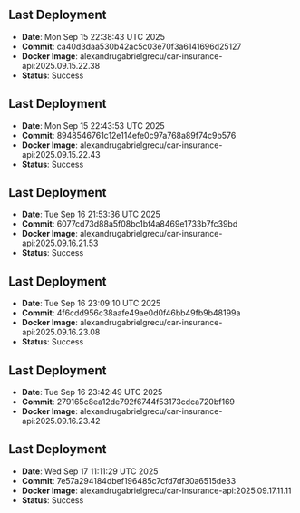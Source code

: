 

## Last Deployment
- **Date**: Mon Sep 15 22:38:43 UTC 2025
- **Commit**: ca40d3daa530b42ac5c03e70f3a6141696d25127
- **Docker Image**: alexandrugabrielgrecu/car-insurance-api:2025.09.15.22.38
- **Status**: Success


## Last Deployment
- **Date**: Mon Sep 15 22:43:53 UTC 2025
- **Commit**: 8948546761c12e114efe0c97a768a89f74c9b576
- **Docker Image**: alexandrugabrielgrecu/car-insurance-api:2025.09.15.22.43
- **Status**: Success


## Last Deployment
- **Date**: Tue Sep 16 21:53:36 UTC 2025
- **Commit**: 6077cd73d88a5f08bc1bf4a8469e1733b7fc39bd
- **Docker Image**: alexandrugabrielgrecu/car-insurance-api:2025.09.16.21.53
- **Status**: Success


## Last Deployment
- **Date**: Tue Sep 16 23:09:10 UTC 2025
- **Commit**: 4f6cdd956c38aafe49ae0d0f46bb49fb9b48199a
- **Docker Image**: alexandrugabrielgrecu/car-insurance-api:2025.09.16.23.08
- **Status**: Success


## Last Deployment
- **Date**: Tue Sep 16 23:42:49 UTC 2025
- **Commit**: 279165c8ea12de792f6744f53173cdca720bf169
- **Docker Image**: alexandrugabrielgrecu/car-insurance-api:2025.09.16.23.42



## Last Deployment
- **Date**: Wed Sep 17 11:11:29 UTC 2025
- **Commit**: 7e57a294184dbef196485c7cfd7df30a6515de33
- **Docker Image**: alexandrugabrielgrecu/car-insurance-api:2025.09.17.11.11
- **Status**: Success
